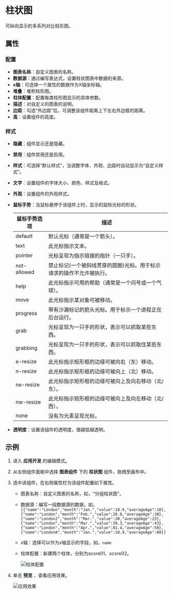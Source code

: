 # 柱状图

可纵向显示的多系列对比柱形图。

## 属性

### 配置

- **图表名称**：自定义图表的名称。
- **数据源**：通过编写表达式，设置柱状图表中数据的来源。
- **x轴**：可选择一个属性的数据作为X轴坐标轴。
- **堆叠**：堆积柱形图。
- **柱体配置**：配置每类柱形图显示的具体参数。
- **描述**：对自定义的图表的说明。
- **边距**：勾选“外边距”后，可调整该组件距离上下左右外边框的距离。
- **高**：设置组件的高度。

### 样式

- **隐藏**：组件显示还是隐藏。
- **禁用**：组件禁用还是启用。
- **样式**：可选择“默认样式”，当调整字体、外观、边距时自动显示为“自定义样式”。
- **文字**：设置组件的字体大小、颜色、样式及格式。
- **外观**：设置组件的外观样式。
- **鼠标手势**：当鼠标悬停于该组件上时，显示的鼠标光标的形状。
  
    鼠标手势选项 | 描述
    ---------|----------
    default | 默认光标（通常是一个箭头）。
    text | 此光标指示文本。 
    pointer | 光标呈现为指示链接的指针（一只手）。
    not-allowed | 禁止标记(一个被斜线贯穿的圆圈)光标。用于标示请求的操作不允许被执行。
    help | 此光标指示可用的帮助（通常是一个问号或一个气球）。
    move | 此光标指示某对象可被移动。
    progress | 带有沙漏标记的箭头光标。用于标示一个进程正在后台运行。
    grab | 光标呈现为一只手的形状，表示可以抓取某些东西。
    grabbing | 光标呈现为一只手的形状，表示可以抓取住某些东西。
    e-resize | 此光标指示矩形框的边缘可被向右（东）移动。
    n-resize | 此光标指示矩形框的边缘可被向上（北）移动。
    ne-resize | 此光标指示矩形框的边缘可被向上及向右移动（北/东）。
    nw-resize | 此光标指示矩形框的边缘可被向上及向左移动（北/西）。
    none | 没有为元素呈现光标。

- **透明度**：设置该组件的透明度，值越低越透明。

## 示例

1. 进入 **应用开发** 的编辑模式。
2. 从左侧组件面板中选择 **图表组件** 下的 **柱状图** 组件，拖拽至画布中。
3. 选中该组件，在右侧属性栏为该组件配置如下属性。

    - 图表名称：自定义图表的名称，如，“分组柱状图”。
    - 数据源：编写一段数据源的数据，如，
  `[{"name":"London","month":"Jan.","value":18.9,"averageAge":18},{"name":"London","month":"Feb.","value":28.8,"averageAge":38},{"name":"London2","month":"Mar.","value":30,"averageAge":23},{"name":"London","month":"Mar.","value":39.3,"averageAge":43},{"name":"London","month":"Apr.","value":81.4,"averageAge":50},{"name":"LondonA","month":"Jan.","value":18.9,"averageAge":68}]`
     - x轴：选择可以作为x轴显示的字段，如，`name`
     - 柱体配置：新建两个柱体，分别为score01、score02。

        ![柱体配置](https://docimages.blob.core.chinacloudapi.cn/images/Kris/Apps/settingbar20210425.png)

4. 单击 **预览** ，查看应用效果。

    ![应用效果](https://docimages.blob.core.chinacloudapi.cn/images/Kris/Apps/histogram20210425.png)